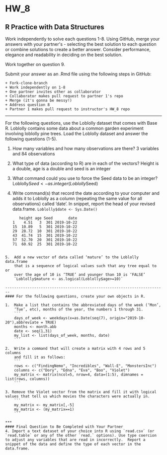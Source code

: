 # HW_8
## R Practice with Data Structures

Work independently to solve each questions 1-8. Using GitHub, merge your answers with your partner's - selecting the best solution to each question or combine solutions to create a better answer.  Consider performance, elegance and readability in deciding on the best solution.

Work together on question 9.

Submit your answer as an .Rmd file using the following steps in GitHub:  

    + Fork-clone-branch 
    + Work independently on 1-8  
    + One partner invites other as collaborator  
    + Collaborator makes pull request to partner 1's repo  
    + Merge (it's gonna be messy!)  
    + Address question 8 
    + Partner 1 makes pull request to instructor's HW_8 repo  

***
For the following questions, use the Loblolly dataset that comes with Base R. Loblolly contains some data about a common garden experiment involving loblolly pine trees. Load the Loblolly dataset and answer the following questions (1-5).

1.  How many variables and how many observations are there? 
    3 variables and 84 observations

2.  What type of data (according to R) are in each of the vectors?
    Height is a double, age is a double and seed is an integer

3.  What command could you use to force the Seed data to be an integer?
    Loblolly$Seed <- as.integer(Loblolly$Seed)

4.  Write command(s) that record the date according to your computer and
    adds it to Loblolly as a column (repeating the same value for all
    observations) called ‘date’. In snippet, report the head of your
    revised data.frame.
    `Loblolly$date <- Sys.Date()`
    ```
       height age Seed       date
    1    4.51   3  301 2019-10-22
    15  10.89   5  301 2019-10-22
    29  28.72  10  301 2019-10-22
    43  41.74  15  301 2019-10-22
    57  52.70  20  301 2019-10-22
    71  60.92  25  301 2019-10-22
```

5.  Add a new vector of data called ‘mature’ to the Loblolly data.frame
    that is a sequence of logical values such that any tree equal to or
    over the age of 10 is ‘TRUE’ and younger than 10 is ‘FALSE’
    `Loblolly$mature <- as.logical(Loblolly$age>=10)`

------------------------------------------------------------------------
#### For the following questions, create your own objects in R.

1.  Make a list that contains the abbreviated days of the week (‘Mon’,
    ‘Tue’, etc), months of the year, the numbers 1 through 31.
    ```
    days_of_week <- weekdays(x=as.Date(seq(7), origin="2019-10-20"),abbreviate = TRUE)
    months <- month.abb
    date <- seq(1,31)
    my_list <- list(days_of_week, months, date)
    ```

2.  Write a command that will create a matrix with 4 rows and 5 columns
    and fill it as follows:
    ```
    rows <- c("FindingNemo", "Incredibles", "Wall-E", "MonstersInc")
    columns <- c("Dory", "Edna", "Eva", "Boo", "Violet")
    my_matrix <- matrix(ncol=5, nrow=4, data=(1:5), dimnames = list(rows, columns))
    ```

3. Remove the Violet vector from the matrix and fill it with logical values that tell us which movies the characters were actually in.
    ```
    my_matrix <- my_matrix[,-5]
    my_matrix <- (my_matrix==1)
    ```
    
***
#### Final Question to Be Completed with Your Partner
4. Import a text dataset of your choice into R using `read.csv` (or `read.table` or any of the other `read.` options). Use type coercion to adjust any variables that are read in incorrectly.  Report a snippet of the data and define the type of each vector in the data.frame.
